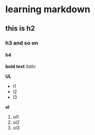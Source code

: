 # learning markdown
## this is h2 
### h3 and so on
#### h4

__bold text__
_italic_

__UL__
- l1
- l2
- l3

__ol__
1. ol1
2. ol2
3. ol3
